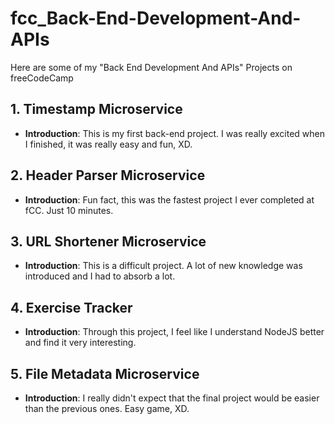# fcc_Back-End-Development-And-APIs
Here are some of my "Back End Development And APIs" Projects on freeCodeCamp

## 1. Timestamp Microservice
- **Introduction**: This is my first back-end project. I was really excited when I finished, it was really easy and fun, XD.

## 2. Header Parser Microservice
- **Introduction**: Fun fact, this was the fastest project I ever completed at fCC. Just 10 minutes.

## 3. URL Shortener Microservice
- **Introduction**: This is a difficult project. A lot of new knowledge was introduced and I had to absorb a lot.

## 4. Exercise Tracker
- **Introduction**: Through this project, I feel like I understand NodeJS better and find it very interesting.

## 5. File Metadata Microservice
- **Introduction**: I really didn't expect that the final project would be easier than the previous ones. Easy game, XD.